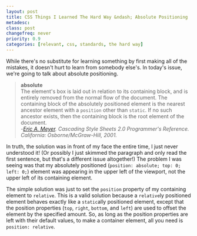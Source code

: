 ```yaml
---
layout: post
title: CSS Things I Learned The Hard Way &ndash; Absolute Positioning
metadesc: 
class: post
changefreq: never
priority: 0.9
categories: [relevant, css, standards, the hard way]
---
```

While there's no substitute for learning something by first making all of the mistakes, 
it doesn't hurt to learn from somebody else's. In today's issue, we're going to talk 
about absolute positioning.

> **absolute**  
> The element's box is laid out in relation to its containing block, and is entirely 
> removed from the normal flow of the document. The containing block of the absolutely 
> positioned element is the nearest ancestor element with a `position` other 
> than `static`. If no such ancestor exists, then the containing block is the 
> root element of the document.  
> -*[Eric A. Meyer](http://meyerweb.com/ "Eric A. Meyer, CSS Guru").  Cascading Style Sheets 2.0 Programmer's Reference.  California: Osborne/McGraw-Hill, 2001.*

In truth, the solution was in front of my face the entire time, I just never understood 
it! (Or possibly I just skimmed the paragraph and only read the first sentence, but 
that's a different issue altogether!) The problem I was seeing was that my absolutely 
positioned (`position: absolute; top: 0; left: 0;`) element was appearing in 
the upper left of the viewport, not the upper left of its containing element.

The simple solution was just to set the `position` property of my containing 
element to `relative`. 
This is a valid solution because a `relative`ly 
positioned element behaves exactly like a `static`ally positioned element, except 
that the position properties (`top`, `right`, `bottom`, and `left`) are used to offset 
the element by the specified amount. So, as long as the position properties are left 
with their default values, to make a container element, all you need is `position: relative`.
